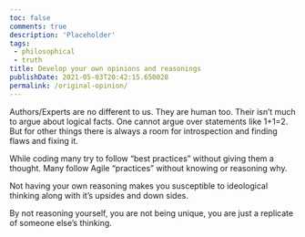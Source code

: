 ```yaml
---
toc: false
comments: true
description: 'Placeholder' 
tags:
 - philosophical
 - truth
title: Develop your own opinions and reasonings
publishDate: 2021-05-03T20:42:15.650028
permalink: /original-opinion/
---
```


Authors/Experts are no different to us. They are human too. Their isn’t much to argue about logical facts. One cannot argue over statements like 1+1=2. But for other things there is always a room for introspection and finding flaws and fixing it.

While coding many try to follow “best practices” without giving them a thought. Many follow Agile “practices” without knowing or reasoning why.

Not having your own reasoning makes you susceptible to ideological thinking along with it’s upsides and down sides.

By not reasoning yourself, you are not being unique, you are just a replicate of someone else’s thinking.